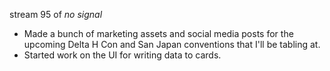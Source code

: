 stream 95 of _no signal_
- Made a bunch of marketing assets and social media posts for the upcoming Delta H Con and San Japan conventions that I'll be tabling at.
- Started work on the UI for writing data to cards.